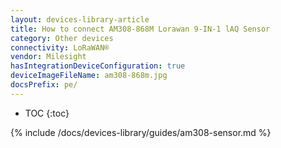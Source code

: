 ```yaml
---
layout: devices-library-article
title: How to connect AM308-868M Lorawan 9-IN-1 lAQ Sensor
category: Other devices
connectivity: LoRaWAN®
vendor: Milesight
hasIntegrationDeviceConfiguration: true
deviceImageFileName: am308-868m.jpg
docsPrefix: pe/
---
```


* TOC
{:toc}

{% include /docs/devices-library/guides/am308-sensor.md %}
